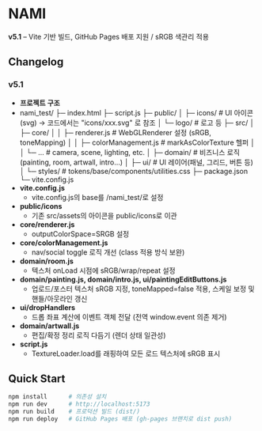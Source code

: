 # NAMI

**v5.1** – Vite 기반 빌드, GitHub Pages 배포 지원 / sRGB 색관리 적용

## Changelog

### v5.1
- **프로젝트 구조**
- nami_test/
  ├─ index.html
  ├─ script.js
  ├─ public/
  │  ├─ icons/                 # UI 아이콘(svg)  → 코드에서는 "icons/xxx.svg" 로 참조
  │  └─ logo/                  # 로고 등
  ├─ src/
  │  ├─ core/
  │  │  ├─ renderer.js         # WebGLRenderer 설정 (sRGB, toneMapping)
  │  │  ├─ colorManagement.js  # markAsColorTexture 헬퍼
  │  │  └─ ...                 # camera, scene, lighting, etc.
  │  ├─ domain/                # 비즈니스 로직(painting, room, artwall, intro...)
  │  ├─ ui/                    # UI 레이어(패널, 그리드, 버튼 등)
  │  └─ styles/                # tokens/base/components/utilities.css
  ├─ package.json
  └─ vite.config.js
- **vite.config.js**
  - vite.config.js의 base를 /nami_test/로 설정
- **public/icons**
  - 기존 src/assets의 아이콘을 public/icons로 이관
- **core/renderer.js**
  - outputColorSpace=SRGB 설정
- **core/colorManagement.js**
  - nav/social toggle 로직 개선 (class 적용 방식 보완)
- **domain/room.js**
  - 텍스처 onLoad 시점에 sRGB/wrap/repeat 설정
- **domain/painting.js, domain/intro.js, ui/paintingEditButtons.js**
  - 업로드/포스터 텍스처 sRGB 지정, toneMapped=false 적용, 스케일 보정 및 핸들/아웃라인 갱신
- **ui/dropHandlers**
  - 드롭 좌표 계산에 이벤트 객체 전달 (전역 window.event 의존 제거)
- **domain/artwall.js**
  - 편집/확정 정리 로직 다듬기 (렌더 상태 일관성)
- **script.js**
  - TextureLoader.load를 래핑하여 모든 로드 텍스처에 sRGB 표시
  
## Quick Start

```bash
npm install      # 의존성 설치
npm run dev      # http://localhost:5173
npm run build    # 프로덕션 빌드 (dist/)
npm run deploy   # GitHub Pages 배포 (gh-pages 브랜치로 dist push)